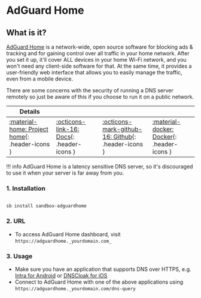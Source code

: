 # AdGuard Home

## What is it?

[AdGuard Home](https://hub.docker.com/r/adguard/adguardhome) is a network-wide, open source software for blocking ads & tracking and for gaining control over all traffic in your home network. After you set it up, it'll cover ALL devices in your home Wi-Fi network, and you won't need any client-side software for that. At the same time, it provides a user-friendly web interface that allows you to easily manage the traffic, even from a mobile device.

There are some concerns with the security of running a DNS server remotely so just be aware of this if you choose to run it on a public network.

| Details     |             |             |             |
|-------------|-------------|-------------|-------------|
| [:material-home: Project home](https://adguard.com/en/adguard-home/overview.html){: .header-icons } | [:octicons-link-16: Docs](https://kb.adguard.com/en/home/overview){: .header-icons } | [:octicons-mark-github-16: Github](https://github.com/AdguardTeam/AdGuardHome){: .header-icons } | [:material-docker: Docker](https://hub.docker.com/r/adguard/adguardhome){: .header-icons }|

!!! info
    AdGuard Home is a latency sensitive DNS server, so it's discouraged to use it when your server is far away from you.

### 1. Installation

``` shell

sb install sandbox-adguardhome

```

### 2. URL

- To access AdGuard Home dashboard, visit `https://adguardhome._yourdomain.com_`

### 3. Usage

- Make sure you have an application that supports DNS over HTTPS, e.g. [Intra for Android](https://play.google.com/store/apps/details?id=app.intra) or [DNSCloak for iOS](https://apps.apple.com/us/app/dnscloak-secure-dns-client/id1452162351)
- Connect to AdGuard Home with one of the above applications using `https://adguardhome._yourdomain.com/dns-query`
